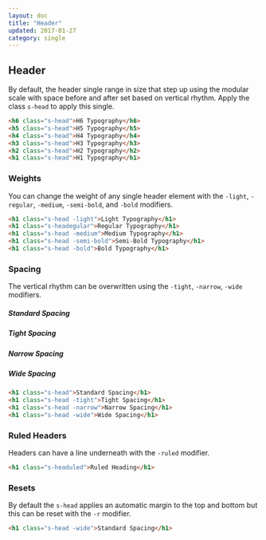 ```yaml
---
layout: doc
title: "Header"
updated: 2017-01-27
category: single
---
```


## Header

By default, the header single range in size that step up using the modular scale with space before and after set based on vertical rhythm. Apply the class `s-head` to apply this single.

```html
<h6 class="s-head">H6 Typography</h6>
<h5 class="s-head">H5 Typography</h5>
<h4 class="s-head">H4 Typography</h4>
<h3 class="s-head">H3 Typography</h3>
<h2 class="s-head">H2 Typography</h2>
<h1 class="s-head">H1 Typography</h1>
```

### Weights

You can change the weight of any single header element with the ``-light``, ``-regular``, ``-medium``, ``-semi-bold``, and ``-bold`` modifiers.

```html
<h1 class="s-head -light">Light Typography</h1>
<h1 class="s-headegular">Regular Typography</h1>
<h1 class="s-head -medium">Medium Typography</h1>
<h1 class="s-head -semi-bold">Semi-Bold Typography</h1>
<h1 class="s-head -bold">Bold Typography</h1>
```

### Spacing

The vertical rhythm can be overwritten using the ``-tight``, ``-narrow``, ``-wide`` modifiers.

<div class="z-demo-box"></div>
<h5 class="s-head">Standard Spacing</h5>
<div class="z-demo-box"></div>
<h5 class="s-head -tight">Tight Spacing</h5>
<div class="z-demo-box"></div>
<h5 class="s-head -narrow">Narrow Spacing</h5>
<div class="z-demo-box"></div>
<h5 class="s-head -wide">Wide Spacing</h5>
<div class="z-demo-box"></div>

```html
<h1 class="s-head">Standard Spacing</h1>
<h1 class="s-head -tight">Tight Spacing</h1>
<h1 class="s-head -narrow">Narrow Spacing</h1>
<h1 class="s-head -wide">Wide Spacing</h1>
```

### Ruled Headers

Headers can have a line underneath with the `-ruled` modifier.

```html
<h1 class="s-headuled">Ruled Heading</h1>
```

### Resets

By default the `s-head` applies an automatic margin to the top and bottom but this can be reset with the `-r` modifier.

```html
<h1 class="s-head -wide">Standard Spacing</h1>
```